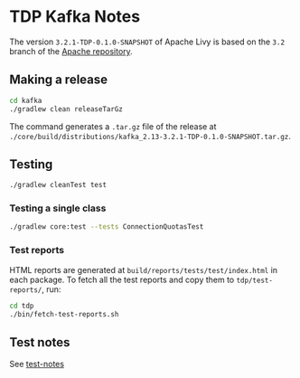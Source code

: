 # TDP Kafka Notes

The version `3.2.1-TDP-0.1.0-SNAPSHOT` of Apache Livy is based on the `3.2` branch of the [Apache repository](https://github.com/apache/kafka/tree/3.2).

## Making a release

```bash
cd kafka
./gradlew clean releaseTarGz
```

The command generates a `.tar.gz` file of the release at `./core/build/distributions/kafka_2.13-3.2.1-TDP-0.1.0-SNAPSHOT.tar.gz`.

## Testing

```bash
./gradlew cleanTest test
```

### Testing a single class

```bash
./gradlew core:test --tests ConnectionQuotasTest
```

### Test reports

HTML reports are generated at `build/reports/tests/test/index.html` in each package. To fetch all the test reports and copy them to `tdp/test-reports/`, run:

```bash
cd tdp
./bin/fetch-test-reports.sh
```

## Test notes

See [test-notes](./test-notes.md)
